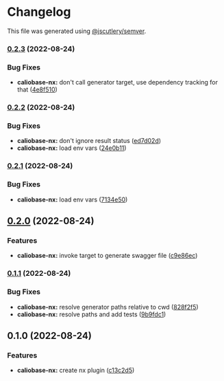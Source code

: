 # Changelog

This file was generated using [@jscutlery/semver](https://github.com/jscutlery/semver).

### [0.2.3](https://github.com/justicointeractive/caliobase/compare/caliobase-nx-0.2.2...caliobase-nx-0.2.3) (2022-08-24)


### Bug Fixes

* **caliobase-nx:** don't call generator target, use dependency tracking for that ([4e8f510](https://github.com/justicointeractive/caliobase/commit/4e8f510fa0500dd7e0176856b7bee13b851605bc))

### [0.2.2](https://github.com/justicointeractive/caliobase/compare/caliobase-nx-0.2.1...caliobase-nx-0.2.2) (2022-08-24)


### Bug Fixes

* **caliobase-nx:** don't ignore result status ([ed7d02d](https://github.com/justicointeractive/caliobase/commit/ed7d02d13eb3340686050222a04a31f988edbe23))
* **caliobase-nx:** load env vars ([24e0b11](https://github.com/justicointeractive/caliobase/commit/24e0b11448852cd0d7f6110d585cac271a568c1d))

### [0.2.1](https://github.com/justicointeractive/caliobase/compare/caliobase-nx-0.2.0...caliobase-nx-0.2.1) (2022-08-24)


### Bug Fixes

* **caliobase-nx:** load env vars ([7134e50](https://github.com/justicointeractive/caliobase/commit/7134e50148d48c02da2c240c14ba6e87f51d03d2))

## [0.2.0](https://github.com/justicointeractive/caliobase/compare/caliobase-nx-0.1.1...caliobase-nx-0.2.0) (2022-08-24)


### Features

* **caliobase-nx:** invoke target to generate swagger file ([c9e86ec](https://github.com/justicointeractive/caliobase/commit/c9e86ec2e8aa33db67bede415c756b97961fa2c9))

### [0.1.1](https://github.com/justicointeractive/caliobase/compare/caliobase-nx-0.1.0...caliobase-nx-0.1.1) (2022-08-24)


### Bug Fixes

* **caliobase-nx:** resolve generator paths relative to cwd ([828f2f5](https://github.com/justicointeractive/caliobase/commit/828f2f55fff671491287746f0684199a61190d1d))
* **caliobase-nx:** resolve paths and add tests ([9b9fdc1](https://github.com/justicointeractive/caliobase/commit/9b9fdc15fda73703b08fce401ffd34e091936273))

## 0.1.0 (2022-08-24)


### Features

* **caliobase-nx:** create nx plugin ([c13c2d5](https://github.com/justicointeractive/caliobase/commit/c13c2d5a1da97234dd81fbf74643f62da8d8fc48))
